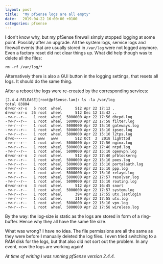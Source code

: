 ```yaml
---
layout: post
title:  "My pfSense logs are all empty"
date:   2019-04-22 16:00:00 +0100
categories: pfsense
---
```


I don't know why, but my pfSense firewall simply stopped logging at some point. Possibly after an upgrade. All the system logs, service logs and firewall events that are usually stored in `/var/log` were not logged anymore. Even a factory reset did not clear things up. What did help though was to delete all the files:

```shell
rm -rf /var/log/*
```

Alternatively there is also a GUI button in the logging settings, that resets all logs. It should do the same thing.

After a reboot the logs were re-created by the corresponding services:
```shell
[2.4.4-RELEASE][root@pfSense.lan]: ls -la /var/log
total 83804
drwxr-xr-x   5 root  wheel      512 Apr 22 17:12 .
drwxr-xr-x  26 root  wheel      512 Dec 12 13:42 ..
-rw-r--r--   1 root  wheel  5000000 Apr 22 17:56 dhcpd.log
-rw-r--r--   1 root  wheel  5000000 Apr 22 17:58 filter.log
-rw-r--r--   1 root  wheel  5000000 Apr 22 15:10 gateways.log
-rw-r--r--   1 root  wheel  5000000 Apr 22 15:10 ipsec.log
-rw-r--r--   1 root  wheel  5000000 Apr 22 15:10 l2tps.log
drwx------   2 www   www        512 Oct  3  2018 lighttpd
-rw-r--r--   1 root  wheel  5000000 Apr 22 17:56 nginx.log
-rw-r--r--   1 root  wheel  5000000 Apr 22 17:40 ntpd.log
-rw-r--r--   1 root  wheel  5000000 Apr 22 15:10 openvpn.log
drwxr-xr-x   2 root  wheel      512 Apr 22 17:40 pfblockerng
-rw-r--r--   1 root  wheel  5000000 Apr 22 15:10 poes.log
-rw-r--r--   1 root  wheel  5000000 Apr 22 15:10 portalauth.log
-rw-r--r--   1 root  wheel  5000000 Apr 22 15:10 ppp.log
-rw-r--r--   1 root  wheel  5000000 Apr 22 15:10 relayd.log
-rw-r--r--   1 root  wheel  5000000 Apr 22 17:57 resolver.log
-rw-r--r--   1 root  wheel  5000000 Apr 22 15:10 routing.log
drwxr-xr-x   3 root  wheel      512 Apr 22 16:45 snort
-rw-r--r--   1 root  wheel  5000000 Apr 22 17:57 system.log
-rw-r--r--   1 root  wheel      394 Apr 22 17:55 utx.lastlogin
-rw-r--r--   1 root  wheel      319 Apr 22 17:55 utx.log
-rw-r--r--   1 root  wheel  5000000 Apr 22 15:10 vpn.log
-rw-r--r--   1 root  wheel  5000000 Apr 22 17:58 wireless.log
```

By the way: the log-size is static as the logs are stored in form of a ring-buffer. Hence why they all have the same file size. 

What was wrong? I have no idea. The file permissions are all the same as they were before I manually deleted the log files. I even tried switching to a RAM disk for the logs, but that also did not sort out the problem. In any event, now the logs are working again!

*At time of writing I was running pfSense version 2.4.4.*